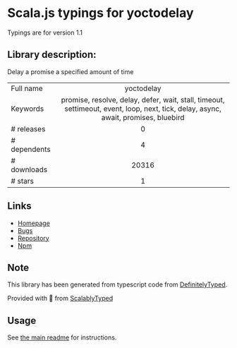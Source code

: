 
# Scala.js typings for yoctodelay

Typings are for version 1.1

## Library description:
Delay a promise a specified amount of time

|                    |                 |
| ------------------ | :-------------: |
| Full name          | yoctodelay |
| Keywords           | promise, resolve, delay, defer, wait, stall, timeout, settimeout, event, loop, next, tick, delay, async, await, promises, bluebird |
| # releases         | 0 |
| # dependents       | 4 |
| # downloads        | 20316 |
| # stars            | 1 |

## Links
- [Homepage](https://github.com/sindresorhus/yoctodelay#readme)
- [Bugs](https://github.com/sindresorhus/yoctodelay/issues)
- [Repository](https://github.com/sindresorhus/yoctodelay)
- [Npm](https://www.npmjs.com/package/yoctodelay)
    


## Note
This library has been generated from typescript code from [DefinitelyTyped](https://definitelytyped.org).

Provided with :purple_heart: from [ScalablyTyped](https://github.com/oyvindberg/ScalablyTyped)

## Usage
See [the main readme](../../readme.md) for instructions.


